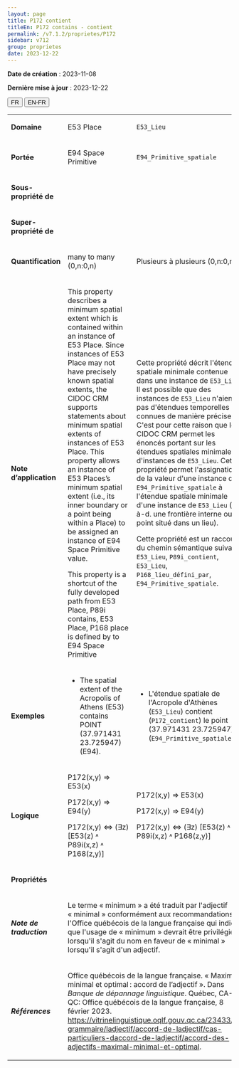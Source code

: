 ```yaml
---
layout: page
title: P172 contient
titleEn: P172 contains - contient
permalink: /v7.1.2/proprietes/P172
sidebar: v712
group: proprietes
date: 2023-12-22
---
```


**Date de création** : 2023-11-08

**Dernière mise à jour** : 2023-12-22

<div class="lang-buttons">
 <button id="fr" class="activate">FR</button>
 <button id="en-fr">EN-FR</button>
</div>

<table>
<tbody>
<tr>
<td><p><strong>Domaine</strong></p></td>
<td class="en">
<p>E53 Place</p>
</td>
<td>
<p><code class="language-plaintext highlighter-rouge">E53_Lieu</code></p>
</td>
</tr>
<tr>
<td><p><strong>Portée</strong></p></td>
<td class="en">
<p>E94 Space Primitive</p>
</td>
<td>
<p><code class="language-plaintext highlighter-rouge">E94_Primitive_spatiale</code></p>
</td>
</tr>
<tr>
<td><p><strong>Sous-propriété de</strong></p></td>
<td class="en">
</td>
<td>
</td>
</tr>
<tr>
<td><p><strong>Super-propriété de</strong></p></td>
<td class="en">
</td>
<td>
</td>
</tr>
<tr>
<td><p><strong>Quantification</strong></p></td>
<td class="en">
<p>many to many (0,n:0,n)</p>
</td>
<td>
<p>Plusieurs à plusieurs (0,n:0,n)</p>
</td>
</tr>
<tr>
<td><p><strong>Note d’application</strong></p></td>
<td class="en">
<p>This property describes a minimum spatial extent which is contained within an instance of E53 Place. Since instances of E53 Place may not have precisely known spatial extents, the CIDOC CRM supports statements about minimum spatial extents of instances of E53 Place. This property allows an instance of E53 Places’s minimum spatial extent (i.e., its inner boundary or a point being within a Place) to be assigned an instance of E94 Space Primitive value. </p>
<p>This property is a shortcut of the fully developed path from E53 Place, P89i contains, E53 Place, P168 place is defined by to E94 Space Primitive</p>
</td>
<td>
<p>Cette propriété décrit l'étendue spatiale minimale contenue dans une instance de <code class="language-plaintext highlighter-rouge">E53_Lieu</code>. Il est possible que des instances de <code class="language-plaintext highlighter-rouge">E53_Lieu</code> n'aient pas d'étendues temporelles connues de manière précise. C'est pour cette raison que le CIDOC CRM permet les énoncés portant sur les étendues spatiales minimales d'instances de <code class="language-plaintext highlighter-rouge">E53_Lieu</code>. Cette propriété permet l'assignation de la valeur d'une instance de <code class="language-plaintext highlighter-rouge">E94_Primitive_spatiale</code> à l'étendue spatiale minimale d'une instance de <code class="language-plaintext highlighter-rouge">E53_Lieu</code> (c.-à-d. une frontière interne ou un point situé dans un lieu). </p>
<p>Cette propriété est un raccourci du chemin sémantique suivant : <code class="language-plaintext highlighter-rouge">E53_Lieu</code>, <code class="language-plaintext highlighter-rouge">P89i_contient</code>, <code class="language-plaintext highlighter-rouge">E53_Lieu</code>, <code class="language-plaintext highlighter-rouge">P168_lieu_défini_par</code>, <code class="language-plaintext highlighter-rouge">E94_Primitive_spatiale</code>.</p>
</td>
</tr>
<tr>
<td><p><strong>Exemples</strong></p></td>
<td class="en">
<ul>
<li><p>The spatial extent of the Acropolis of Athens (E53) contains POINT (37.971431 23.725947) (E94).</p>
</li>
</ul>
</td>
<td>
<ul>
<li><p>L'étendue spatiale de l'Acropole d'Athènes (<code class="language-plaintext highlighter-rouge">E53_Lieu</code>) contient (<code class="language-plaintext highlighter-rouge">P172_contient</code>) le point (37.971431 23.725947) (<code class="language-plaintext highlighter-rouge">E94_Primitive_spatiale</code>)</p>
</li>
</ul>
</td>
</tr>
<tr>
<td><p><strong>Logique</strong></p></td>
<td class="en">
<p>P172(x,y) ⇒ E53(x)</p>
<p>P172(x,y) ⇒ E94(y)</p>
<p>P172(x,y) ⇔ (∃z) [E53(z) ˄ P89i(x,z) ˄ P168(z,y)]</p>
</td>
<td>
<p>P172(x,y) ⇒ E53(x)</p>
<p>P172(x,y) ⇒ E94(y)</p>
<p>P172(x,y) ⇔ (∃z) [E53(z) ˄ P89i(x,z) ˄ P168(z,y)]</p>
</td>
</tr>
<tr>
<td><p><strong>Propriétés</strong></p></td>
<td class="en">
</td>
<td>
</td>
</tr>
<tr>
<td><p><strong><em>Note de traduction</em></strong></p></td>
<td colspan="2">
<p>Le terme « minimum » a été traduit par l'adjectif « minimal » conformément aux recommandations de l'Office québécois de la langue française qui indique que l'usage de « minimum » devrait être privilégié lorsqu'il s'agit du nom en faveur de « minimal » lorsqu'il s'agit d'un adjectif. </p>
</td>
</tr>
<tr>
<td><p><strong><em>Références</em></strong></p></td>
<td colspan="2">
<p>Office québécois de la langue française. « Maximal, minimal et optimal : accord de l’adjectif ». Dans <em>Banque de dépannage linguistique</em>. Québec, CA-QC: Office québécois de la langue française, 8 février 2023.<a href="https://vitrinelinguistique.oqlf.gouv.qc.ca/23433/la-grammaire/ladjectif/accord-de-ladjectif/cas-particuliers-daccord-de-ladjectif/accord-des-adjectifs-maximal-minimal-et-optimal"><span class="underline"> </span></a><a href="https://vitrinelinguistique.oqlf.gouv.qc.ca/23433/la-grammaire/ladjectif/accord-de-ladjectif/cas-particuliers-daccord-de-ladjectif/accord-des-adjectifs-maximal-minimal-et-optimal"><span class="underline">https://vitrinelinguistique.oqlf.gouv.qc.ca/23433/la-grammaire/ladjectif/accord-de-ladjectif/cas-particuliers-daccord-de-ladjectif/accord-des-adjectifs-maximal-minimal-et-optimal</span></a>.</p>
</td>
</tr>
</tbody>
</table>
